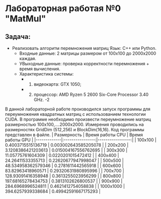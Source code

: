 # Лабораторная работая №0 "MatMul"
## Задача: 
- Реализовать алгоритм перемножения матриц Язык: C++ или Python.<br />
    - Входные данные: 2 матрицы размером от 100х100 до 2000х2000 каждая.<br />
    - УВыходные данные: проверка корректности перемножения + время вычисления.
    - Характеристика системы: 
        - 1. видеокарта: GTX 1050;
        - 2. процессор: AMD Ryzen 5 2600 Six-Core Processor 3.40 GHz. -2

В данной лабораторной работе производился запуск программы для переумножения квадратных матриц с использованием технологии CUDA. В программе необходимо произвести переумножение матриц размерностью 100x100,....2000x2000. Измерения проводились на размерностях GridDim (512,256) и BlockDim(16,16). Код программы представлен в файле.
| Размерность | Время работы CPU | Время работы GPU |
|-------------|:----------------:|-----------------:|
| 100x100 | 0.4003715515136719 | 0.003002643585205078  |
| 200x200 | 3.1208386421203613 | 0.015004167556762695 |
| 300x300 | 11.05775761604309  | 0.0220201015472412 |
| 400x400 | 24.26411533355713  | 0.22620677947998047 |
| 500x500 | 48.534958362579346 | 0.2781611442565918  |
| 600x600 | 83.82963418960571	 | 0.29320631980895996 |
| 700x700 | 128.93091416358948	 | 0.3613255023956299 |
| 800x800 | 197.68165278434753	 | 0.3813102626800537 |
| 900x900 | 284.6968996524811	 | 0.4621412754058838 |
| 1000x1000 | 394.6257939338684	 | 0.49942591667175293    |
